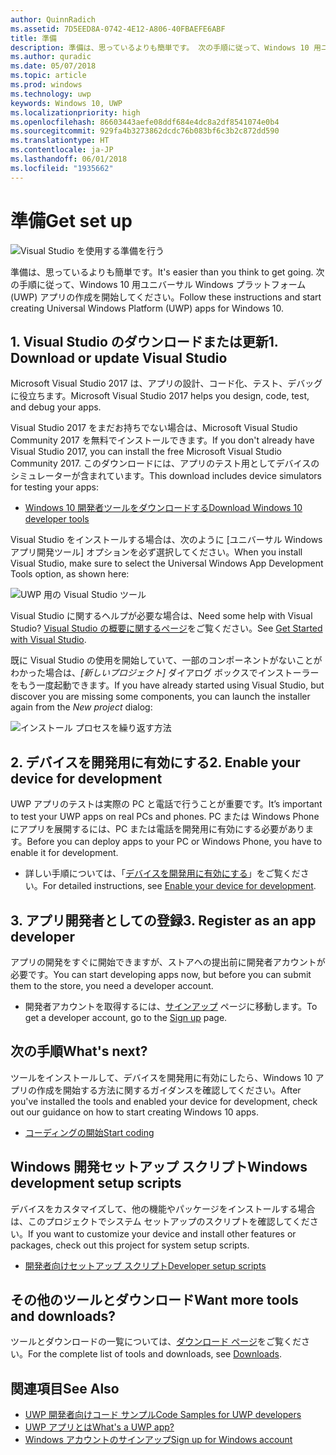 ```yaml
---
author: QuinnRadich
ms.assetid: 7D5EED8A-0742-4E12-A806-40FBAEFE6ABF
title: 準備
description: 準備は、思っているよりも簡単です。 次の手順に従って、Windows 10 用ユニバーサル Windows プラットフォーム (UWP) アプリの作成を開始してください。
ms.author: quradic
ms.date: 05/07/2018
ms.topic: article
ms.prod: windows
ms.technology: uwp
keywords: Windows 10, UWP
ms.localizationpriority: high
ms.openlocfilehash: 86603443aefe08ddf684e4dc8a2df8541074e0b4
ms.sourcegitcommit: 929fa4b3273862dcdc76b083bf6c3b2c872dd590
ms.translationtype: HT
ms.contentlocale: ja-JP
ms.lasthandoff: 06/01/2018
ms.locfileid: "1935662"
---
```

# <a name="get-set-up"></a><span data-ttu-id="2b60b-105">準備</span><span class="sxs-lookup"><span data-stu-id="2b60b-105">Get set up</span></span>

![Visual Studio を使用する準備を行う](images/VisualStudio2017Hero_ImageXL-LG.png)

<span data-ttu-id="2b60b-107">準備は、思っているよりも簡単です。</span><span class="sxs-lookup"><span data-stu-id="2b60b-107">It's easier than you think to get going.</span></span> <span data-ttu-id="2b60b-108">次の手順に従って、Windows 10 用ユニバーサル Windows プラットフォーム (UWP) アプリの作成を開始してください。</span><span class="sxs-lookup"><span data-stu-id="2b60b-108">Follow these instructions and start creating Universal Windows Platform (UWP) apps for Windows 10.</span></span>

## <a name="1-download-or-update-visual-studio"></a><span data-ttu-id="2b60b-109">1. Visual Studio のダウンロードまたは更新</span><span class="sxs-lookup"><span data-stu-id="2b60b-109">1. Download or update Visual Studio</span></span>

<span data-ttu-id="2b60b-110">Microsoft Visual Studio 2017 は、アプリの設計、コード化、テスト、デバッグに役立ちます。</span><span class="sxs-lookup"><span data-stu-id="2b60b-110">Microsoft Visual Studio 2017 helps you design, code, test, and debug your apps.</span></span>

<span data-ttu-id="2b60b-111">Visual Studio 2017 をまだお持ちでない場合は、Microsoft Visual Studio Community 2017 を無料でインストールできます。</span><span class="sxs-lookup"><span data-stu-id="2b60b-111">If you don't already have Visual Studio 2017, you can install the free Microsoft Visual Studio Community 2017.</span></span> <span data-ttu-id="2b60b-112">このダウンロードには、アプリのテスト用としてデバイスのシミュレーターが含まれています。</span><span class="sxs-lookup"><span data-stu-id="2b60b-112">This download includes device simulators for testing your apps:</span></span>

-   [<span data-ttu-id="2b60b-113">Windows 10 開発者ツールをダウンロードする</span><span class="sxs-lookup"><span data-stu-id="2b60b-113">Download Windows 10 developer tools</span></span>](https://go.microsoft.com/fwlink/p/?LinkID=534189)

<span data-ttu-id="2b60b-114">Visual Studio をインストールする場合は、次のように [ユニバーサル Windows アプリ開発ツール] オプションを必ず選択してください。</span><span class="sxs-lookup"><span data-stu-id="2b60b-114">When you install Visual Studio, make sure to select the Universal Windows App Development Tools option, as shown here:</span></span>

![UWP 用の Visual Studio ツール](images/vs-2017-community-setup.png)

<span data-ttu-id="2b60b-116">Visual Studio に関するヘルプが必要な場合は、</span><span class="sxs-lookup"><span data-stu-id="2b60b-116">Need some help with Visual Studio?</span></span> <span data-ttu-id="2b60b-117">[Visual Studio の概要に関するページ](https://www.visualstudio.com/vs/getting-started)をご覧ください。</span><span class="sxs-lookup"><span data-stu-id="2b60b-117">See [Get Started with Visual Studio](https://www.visualstudio.com/vs/getting-started).</span></span>

<span data-ttu-id="2b60b-118">既に Visual Studio の使用を開始していて、一部のコンポーネントがないことがわかった場合は、*[新しいプロジェクト]* ダイアログ ボックスでインストーラーをもう一度起動できます。</span><span class="sxs-lookup"><span data-stu-id="2b60b-118">If you have already started using Visual Studio, but discover you are missing some components, you can launch the installer again from the *New project* dialog:</span></span>

   ![インストール プロセスを繰り返す方法](images/win10-cs-install.png)


## <a name="2-enable-your-device-for-development"></a><span data-ttu-id="2b60b-120">2. デバイスを開発用に有効にする</span><span class="sxs-lookup"><span data-stu-id="2b60b-120">2. Enable your device for development</span></span>

<span data-ttu-id="2b60b-121">UWP アプリのテストは実際の PC と電話で行うことが重要です。</span><span class="sxs-lookup"><span data-stu-id="2b60b-121">It’s important to test your UWP apps on real PCs and phones.</span></span> <span data-ttu-id="2b60b-122">PC または Windows Phone にアプリを展開するには、PC または電話を開発用に有効にする必要があります。</span><span class="sxs-lookup"><span data-stu-id="2b60b-122">Before you can deploy apps to your PC or Windows Phone, you have to enable it for development.</span></span>

-   <span data-ttu-id="2b60b-123">詳しい手順については、「[デバイスを開発用に有効にする](enable-your-device-for-development.md)」をご覧ください。</span><span class="sxs-lookup"><span data-stu-id="2b60b-123">For detailed instructions, see [Enable your device for development](enable-your-device-for-development.md).</span></span>

## <a name="3-register-as-an-app-developer"></a><span data-ttu-id="2b60b-124">3. アプリ開発者としての登録</span><span class="sxs-lookup"><span data-stu-id="2b60b-124">3. Register as an app developer</span></span>

<span data-ttu-id="2b60b-125">アプリの開発をすぐに開始できますが、ストアへの提出前に開発者アカウントが必要です。</span><span class="sxs-lookup"><span data-stu-id="2b60b-125">You can start developing apps now, but before you can submit them to the store, you need a developer account.</span></span>

-   <span data-ttu-id="2b60b-126">開発者アカウントを取得するには、[サインアップ](sign-up.md) ページに移動します。</span><span class="sxs-lookup"><span data-stu-id="2b60b-126">To get a developer account, go to the [Sign up](sign-up.md) page.</span></span>

## <a name="whats-next"></a><span data-ttu-id="2b60b-127">次の手順</span><span class="sxs-lookup"><span data-stu-id="2b60b-127">What's next?</span></span>

<span data-ttu-id="2b60b-128">ツールをインストールして、デバイスを開発用に有効にしたら、Windows 10 アプリの作成を開始する方法に関するガイダンスを確認してください。</span><span class="sxs-lookup"><span data-stu-id="2b60b-128">After you've installed the tools and enabled your device for development, check out our guidance on how to start creating Windows 10 apps.</span></span>

-   [<span data-ttu-id="2b60b-129">コーディングの開始</span><span class="sxs-lookup"><span data-stu-id="2b60b-129">Start coding</span></span>](create-uwp-apps.md)

## <a name="windows-development-setup-scripts"></a><span data-ttu-id="2b60b-130">Windows 開発セットアップ スクリプト</span><span class="sxs-lookup"><span data-stu-id="2b60b-130">Windows development setup scripts</span></span>

<span data-ttu-id="2b60b-131">デバイスをカスタマイズして、他の機能やパッケージをインストールする場合は、このプロジェクトでシステム セットアップのスクリプトを確認してください。</span><span class="sxs-lookup"><span data-stu-id="2b60b-131">If you want to customize your device and install other features or packages, check out this project for system setup scripts.</span></span>

- [<span data-ttu-id="2b60b-132">開発者向けセットアップ スクリプト</span><span class="sxs-lookup"><span data-stu-id="2b60b-132">Developer setup scripts</span></span>](https://github.com/Microsoft/windows-dev-box-setup-scripts)

## <a name="want-more-tools-and-downloads"></a><span data-ttu-id="2b60b-133">その他のツールとダウンロード</span><span class="sxs-lookup"><span data-stu-id="2b60b-133">Want more tools and downloads?</span></span>

<span data-ttu-id="2b60b-134">ツールとダウンロードの一覧については、[ダウンロード ページ](http://go.microsoft.com/fwlink/p/?linkid=285935)をご覧ください。</span><span class="sxs-lookup"><span data-stu-id="2b60b-134">For the complete list of tools and downloads, see [Downloads](http://go.microsoft.com/fwlink/p/?linkid=285935).</span></span>

## <a name="see-also"></a><span data-ttu-id="2b60b-135">関連項目</span><span class="sxs-lookup"><span data-stu-id="2b60b-135">See Also</span></span>

* [<span data-ttu-id="2b60b-136">UWP 開発者向けコード サンプル</span><span class="sxs-lookup"><span data-stu-id="2b60b-136">Code Samples for UWP developers</span></span>](https://developer.microsoft.com/windows/samples)
* [<span data-ttu-id="2b60b-137">UWP アプリとは</span><span class="sxs-lookup"><span data-stu-id="2b60b-137">What's a UWP app?</span></span>](universal-application-platform-guide.md)
* [<span data-ttu-id="2b60b-138">Windows アカウントのサインアップ</span><span class="sxs-lookup"><span data-stu-id="2b60b-138">Sign up for Windows account</span></span>](sign-up.md)
